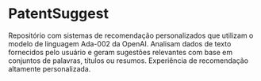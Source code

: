 # PatentSuggest
 Repositório com sistemas de recomendação personalizados que utilizam o modelo de linguagem Ada-002 da OpenAI. Analisam dados de texto fornecidos pelo usuário e geram sugestões relevantes com base em conjuntos de palavras, títulos ou resumos. Experiência de recomendação altamente personalizada.
